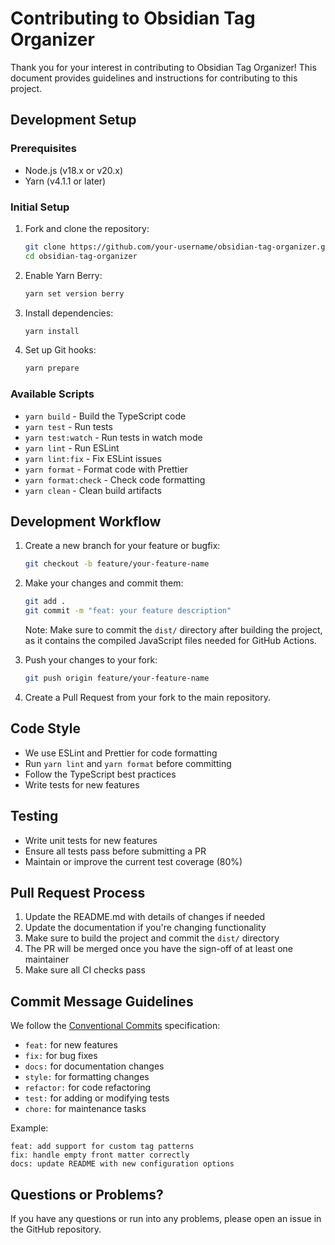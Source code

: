 # Contributing to Obsidian Tag Organizer

Thank you for your interest in contributing to Obsidian Tag Organizer! This document provides guidelines and instructions for contributing to this project.

## Development Setup

### Prerequisites

- Node.js (v18.x or v20.x)
- Yarn (v4.1.1 or later)

### Initial Setup

1. Fork and clone the repository:
   ```bash
   git clone https://github.com/your-username/obsidian-tag-organizer.git
   cd obsidian-tag-organizer
   ```

2. Enable Yarn Berry:
   ```bash
   yarn set version berry
   ```

3. Install dependencies:
   ```bash
   yarn install
   ```

4. Set up Git hooks:
   ```bash
   yarn prepare
   ```

### Available Scripts

- `yarn build` - Build the TypeScript code
- `yarn test` - Run tests
- `yarn test:watch` - Run tests in watch mode
- `yarn lint` - Run ESLint
- `yarn lint:fix` - Fix ESLint issues
- `yarn format` - Format code with Prettier
- `yarn format:check` - Check code formatting
- `yarn clean` - Clean build artifacts

## Development Workflow

1. Create a new branch for your feature or bugfix:
   ```bash
   git checkout -b feature/your-feature-name
   ```

2. Make your changes and commit them:
   ```bash
   git add .
   git commit -m "feat: your feature description"
   ```

   Note: Make sure to commit the `dist/` directory after building the project, as it contains the compiled JavaScript files needed for GitHub Actions.

3. Push your changes to your fork:
   ```bash
   git push origin feature/your-feature-name
   ```

4. Create a Pull Request from your fork to the main repository.

## Code Style

- We use ESLint and Prettier for code formatting
- Run `yarn lint` and `yarn format` before committing
- Follow the TypeScript best practices
- Write tests for new features

## Testing

- Write unit tests for new features
- Ensure all tests pass before submitting a PR
- Maintain or improve the current test coverage (80%)

## Pull Request Process

1. Update the README.md with details of changes if needed
2. Update the documentation if you're changing functionality
3. Make sure to build the project and commit the `dist/` directory
4. The PR will be merged once you have the sign-off of at least one maintainer
5. Make sure all CI checks pass

## Commit Message Guidelines

We follow the [Conventional Commits](https://www.conventionalcommits.org/) specification:

- `feat:` for new features
- `fix:` for bug fixes
- `docs:` for documentation changes
- `style:` for formatting changes
- `refactor:` for code refactoring
- `test:` for adding or modifying tests
- `chore:` for maintenance tasks

Example:
```
feat: add support for custom tag patterns
fix: handle empty front matter correctly
docs: update README with new configuration options
```

## Questions or Problems?

If you have any questions or run into any problems, please open an issue in the GitHub repository. 